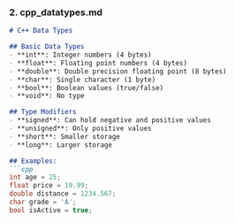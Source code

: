 

### **2. cpp_datatypes.md**
```markdown
# C++ Data Types

## Basic Data Types
- **int**: Integer numbers (4 bytes)
- **float**: Floating point numbers (4 bytes)
- **double**: Double precision floating point (8 bytes)
- **char**: Single character (1 byte)
- **bool**: Boolean values (true/false)
- **void**: No type

## Type Modifiers
- **signed**: Can hold negative and positive values
- **unsigned**: Only positive values
- **short**: Smaller storage
- **long**: Larger storage

## Examples:
```cpp
int age = 25;
float price = 19.99;
double distance = 1234.567;
char grade = 'A';
bool isActive = true;